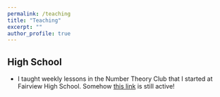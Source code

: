```yaml
---
permalink: /teaching
title: "Teaching"
excerpt: ""
author_profile: true
---
```


## High School
* I taught weekly lessons in the Number Theory Club that I started at Fairview High School. Somehow <a href="https://fah.bvsd.org/clubs-activities/number-theory-club">this link</a> is still active!

